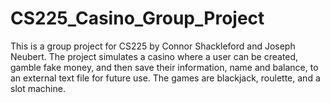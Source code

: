 # CS225_Casino_Group_Project
This is a group project for CS225 by Connor Shackleford and Joseph Neubert. The project simulates a casino where a user can be created, gamble fake money, and then save their information, name and balance, to an external text file for future use. The games are blackjack, roulette, and a slot machine.
